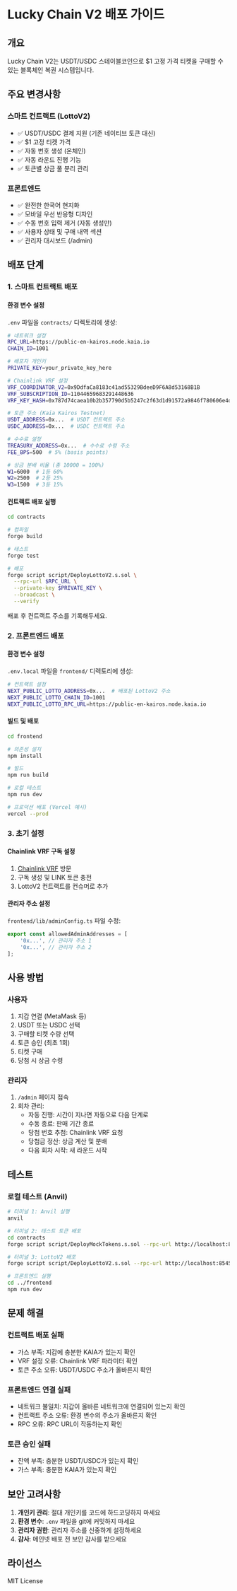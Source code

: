 # Lucky Chain V2 배포 가이드

## 개요

Lucky Chain V2는 USDT/USDC 스테이블코인으로 $1 고정 가격 티켓을 구매할 수 있는 블록체인 복권 시스템입니다.

## 주요 변경사항

### 스마트 컨트랙트 (LottoV2)
- ✅ USDT/USDC 결제 지원 (기존 네이티브 토큰 대신)
- ✅ $1 고정 티켓 가격
- ✅ 자동 번호 생성 (온체인)
- ✅ 자동 라운드 진행 기능
- ✅ 토큰별 상금 풀 분리 관리

### 프론트엔드
- ✅ 완전한 한국어 현지화
- ✅ 모바일 우선 반응형 디자인
- ✅ 수동 번호 입력 제거 (자동 생성만)
- ✅ 사용자 상태 및 구매 내역 섹션
- ✅ 관리자 대시보드 (/admin)

## 배포 단계

### 1. 스마트 컨트랙트 배포

#### 환경 변수 설정

`.env` 파일을 `contracts/` 디렉토리에 생성:

```bash
# 네트워크 설정
RPC_URL=https://public-en-kairos.node.kaia.io
CHAIN_ID=1001

# 배포자 개인키
PRIVATE_KEY=your_private_key_here

# Chainlink VRF 설정
VRF_COORDINATOR_V2=0x9DdfaCa8183c41ad55329BdeeD9F6A8d53168B1B
VRF_SUBSCRIPTION_ID=11044659683291448636
VRF_KEY_HASH=0x787d74caea10b2b357790d5b5247c2f63d1d91572a9846f780606e4d953677ae

# 토큰 주소 (Kaia Kairos Testnet)
USDT_ADDRESS=0x...  # USDT 컨트랙트 주소
USDC_ADDRESS=0x...  # USDC 컨트랙트 주소

# 수수료 설정
TREASURY_ADDRESS=0x...  # 수수료 수령 주소
FEE_BPS=500  # 5% (basis points)

# 상금 분배 비율 (총 10000 = 100%)
W1=6000  # 1등 60%
W2=2500  # 2등 25%
W3=1500  # 3등 15%
```

#### 컨트랙트 배포 실행

```bash
cd contracts

# 컴파일
forge build

# 테스트
forge test

# 배포
forge script script/DeployLottoV2.s.sol \
  --rpc-url $RPC_URL \
  --private-key $PRIVATE_KEY \
  --broadcast \
  --verify
```

배포 후 컨트랙트 주소를 기록해두세요.

### 2. 프론트엔드 배포

#### 환경 변수 설정

`.env.local` 파일을 `frontend/` 디렉토리에 생성:

```bash
# 컨트랙트 설정
NEXT_PUBLIC_LOTTO_ADDRESS=0x...  # 배포된 LottoV2 주소
NEXT_PUBLIC_LOTTO_CHAIN_ID=1001
NEXT_PUBLIC_LOTTO_RPC_URL=https://public-en-kairos.node.kaia.io
```

#### 빌드 및 배포

```bash
cd frontend

# 의존성 설치
npm install

# 빌드
npm run build

# 로컬 테스트
npm run dev

# 프로덕션 배포 (Vercel 예시)
vercel --prod
```

### 3. 초기 설정

#### Chainlink VRF 구독 설정

1. [Chainlink VRF](https://vrf.chain.link/) 방문
2. 구독 생성 및 LINK 토큰 충전
3. LottoV2 컨트랙트를 컨슈머로 추가

#### 관리자 주소 설정

`frontend/lib/adminConfig.ts` 파일 수정:

```typescript
export const allowedAdminAddresses = [
    '0x...', // 관리자 주소 1
    '0x...', // 관리자 주소 2
];
```

## 사용 방법

### 사용자

1. 지갑 연결 (MetaMask 등)
2. USDT 또는 USDC 선택
3. 구매할 티켓 수량 선택
4. 토큰 승인 (최초 1회)
5. 티켓 구매
6. 당첨 시 상금 수령

### 관리자

1. `/admin` 페이지 접속
2. 회차 관리:
   - 자동 진행: 시간이 지나면 자동으로 다음 단계로
   - 수동 종료: 판매 기간 종료
   - 당첨 번호 추첨: Chainlink VRF 요청
   - 당첨금 정산: 상금 계산 및 분배
   - 다음 회차 시작: 새 라운드 시작

## 테스트

### 로컬 테스트 (Anvil)

```bash
# 터미널 1: Anvil 실행
anvil

# 터미널 2: 테스트 토큰 배포
cd contracts
forge script script/DeployMockTokens.s.sol --rpc-url http://localhost:8545 --broadcast

# 터미널 3: LottoV2 배포
forge script script/DeployLottoV2.s.sol --rpc-url http://localhost:8545 --broadcast

# 프론트엔드 실행
cd ../frontend
npm run dev
```

## 문제 해결

### 컨트랙트 배포 실패

- 가스 부족: 지갑에 충분한 KAIA가 있는지 확인
- VRF 설정 오류: Chainlink VRF 파라미터 확인
- 토큰 주소 오류: USDT/USDC 주소가 올바른지 확인

### 프론트엔드 연결 실패

- 네트워크 불일치: 지갑이 올바른 네트워크에 연결되어 있는지 확인
- 컨트랙트 주소 오류: 환경 변수의 주소가 올바른지 확인
- RPC 오류: RPC URL이 작동하는지 확인

### 토큰 승인 실패

- 잔액 부족: 충분한 USDT/USDC가 있는지 확인
- 가스 부족: 충분한 KAIA가 있는지 확인

## 보안 고려사항

1. **개인키 관리**: 절대 개인키를 코드에 하드코딩하지 마세요
2. **환경 변수**: `.env` 파일을 git에 커밋하지 마세요
3. **관리자 권한**: 관리자 주소를 신중하게 설정하세요
4. **감사**: 메인넷 배포 전 보안 감사를 받으세요

## 라이선스

MIT License
